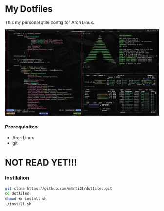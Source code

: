 # My Dotfiles

This my personal qtile config for Arch Linux.

![Drag Racing](./assets/desktop.png)

### Prerequisites
- Arch Linux
- git

# NOT READ YET!!!
### Instllation
```bash
git clone https://github.com/m4rti21/dotfiles.git
cd dotfiles
chmod +x install.sh
./install.sh
```
